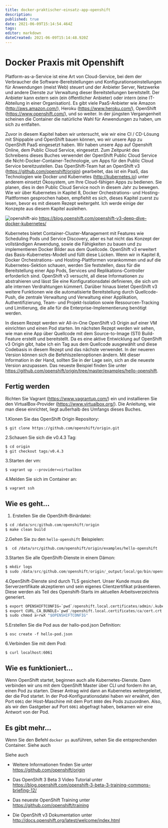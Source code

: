 ```yaml
---
title: docker-praktischer-einsatz-app-openshift
description: 
published: true
date: 2021-06-09T15:14:54.464Z
tags: 
editor: markdown
dateCreated: 2021-06-09T15:14:48.920Z
---
```


# Docker Praxis mit Openshift

Platform-as-a-Service ist eine Art von Cloud-Service, bei dem der Verbraucher die Software-Bereitstellungen und Konfigurationseinstellungen für Anwendungen (meist Web) steuert und der Anbieter Server, Netzwerke und andere Dienste zur Verwaltung dieser Bereitstellungen bereitstellt. Der Anbieter kann extern sein (ein öffentlicher Anbieter) oder intern (eine IT-Abteilung in einer Organisation). Es gibt viele PaaS-Anbieter wie Amazon (http://aws.amazon.com/), Heroku (https://www.heroku.com/), OpenShift (https://www.openshift.com/), und so weiter. In der jüngsten Vergangenheit scheinen die Container die natürliche Wahl für Anwendungen zu haben, um sich zu entfalten.

Zuvor in diesem Kapitel haben wir untersucht, wie wir eine CI / CD-Lösung mit Shippable und OpenShift bauen können, wo wir unsere App zu OpenShift PaaS eingesetzt haben. Wir haben unsere App auf Openshift Online, dem Public Cloud Service, eingesetzt. Zum Zeitpunkt des Schreibens dieses Buches verwendet der OpenShift Public Cloud Service die Nicht-Docker-Container-Technologie, um Apps für den Public Cloud Service bereitzustellen. Das OpenShift-Team hat an OpenShift v3 (https://github.com/openshift/origin) gearbeitet, das ist ein PaaS, das Technologien wie Docker und Kubernetes (http://kubernetes.io) unter anderem einsetzt Ökosystem, um Ihre Cloud-fähigen Apps zu bedienen. Sie planen, dies in den Public Cloud Service noch in diesem Jahr zu bewegen. Wie wir über Kubernetes in Kapitel 8, Docker Orchestrations- und Hosting-Plattformen gesprochen haben, empfiehlt es sich, dieses Kapitel zuerst zu lesen, bevor es mit diesem Rezept weitergeht. Ich werde einige der Konzepte aus diesem Kapitel ausleihen.

![openshift-aio](https://www.packtpub.com/graphics/9781788297615/graphics/4862OS_05_09.jpg)
https://blog.openshift.com/openshift-v3-deep-dive-docker-kubernetes/

Kubernetes bietet Container-Cluster-Management mit Features wie Scheduling Pods und Service Discovery, aber es hat nicht das Konzept der vollständigen Anwendung, sowie die Fähigkeiten zu bauen und zu implementieren Docker Bilder aus dem Quellcode. OpenShift v3 erweitert das Basis-Kubernetes-Modell und füllt diese Lücken. Wenn wir in Kapitel 8, Docker Orchestrations- und Hosting-Plattformen vorankommen und auf die Kubernetes-Sektion schauen, werden Sie feststellen, dass für die Bereitstellung einer App Pods, Services und Replikations-Controller erforderlich sind. OpenShift v3 versucht, all diese Informationen zu abstrahieren und lässt Sie eine Konfigurationsdatei definieren, die sich um alle internen Verdrahtungen kümmert. Darüber hinaus bietet OpenShift v3 weitere Funktionen wie die automatisierte Bereitstellung durch Quellcode-Push, die zentrale Verwaltung und Verwaltung einer Applikation, Authentifizierung, Team- und Projekt-Isolation sowie Ressourcen-Tracking und Limitierung, die alle für die Enterprise-Implementierung benötigt werden.

In diesem Rezept werden wir All-in-One OpenShift v3 Origin auf einer VM einrichten und einen Pod starten. Im nächsten Rezept werden wir sehen, wie man eine App über Quellcode mit dem Source-to-Image (STI) Build-Feature erstellt und bereitstellt. Da es eine aktive Entwicklung auf OpenShift v3 Origin gibt, habe ich ein Tag aus dem Quellcode ausgewählt und diese Codebasis in diesem Rezept und das nächste verwendet. In der neueren Version können sich die Befehlszeilenoptionen ändern. Mit dieser Information in der Hand, sollten Sie in der Lage sein, sich an die neueste Version anzupassen. Das neueste Beispiel finden Sie unter https://github.com/openshift/origin/tree/master/examples/hello-openshift.

## Fertig werden

Richten Sie Vagrant (https://www.vagrantup.com/) ein und installieren Sie den VirtualBox-Provider (https://www.virtualbox.org/). Die Anleitung, wie man diese einrichtet, liegt außerhalb des Umfangs dieses Buches.

1.Klonen Sie das OpenShift Origin Repository:

`$ git clone https://github.com/openshift/origin.git`

2.Schauen Sie sich die v0.4.3 Tag:

```s
$ cd origin
$ git checkout tags/v0.4.3
```

3.Starten der vm:

`$ vagrant up --provider=virtualbox`

4.Melden Sie sich im Container an:

`$ vagrant ssh`

## Wie es geht…

1. Erstellen Sie die OpenShift-Binärdatei:

```s
$ cd /data/src/github.com/openshift/origin
$ make clean build
```

2.Gehen Sie zu den `hello-openshift` Beispielen:

`$  cd /data/src/github.com/openshift/origin/examples/hello-openshift`

3.Starten Sie alle OpenShift-Dienste in einem Dämon:

```s
$ mkdir logs
$ sudo /data/src/github.com/openshift/origin/_output/local/go/bin/openshift start --public-master=localhost &> logs/openshift.log & 
```

4.OpenShift-Dienste sind durch TLS gesichert. Unser Kunde muss die Serverzertifikate akzeptieren und sein eigenes Clientzertifikat präsentieren. Diese werden als Teil des Openshift-Starts im aktuellen Arbeitsverzeichnis generiert.

```s
$ export OPENSHIFTCONFIG=`pwd`/openshift.local.certificates/admin/.kubeconfig
$ export CURL_CA_BUNDLE=`pwd`/openshift.local.certificates/ca/cert.crt
$ sudo chmod a+rwX "$OPENSHIFTCONFIG"
```

5.Erstellen Sie die Pod aus der hallo-pod.json Definition:

`$ osc create -f hello-pod.json`

6.Verbinden Sie mit dem Pod:

`$ curl localhost:6061`

## Wie es funktioniert…

Wenn OpenShift startet, beginnen auch alle Kubernetes-Dienste. Dann verbinden wir uns mit dem OpenShift Master über CLI und fordern ihn an, einen Pod zu starten. Dieser Antrag wird dann an Kubernetes weitergeleitet, der die Pod startet. In der Pod-Konfigurationsdatei haben wir erwähnt, den Port `6061` der Host-Maschine mit dem Port `8080` des Pods zuzuordnen. Also, als wir den Gastgeber auf Port `6061` abgefragt haben, bekamen wir eine Antwort von der Pod.

## Es gibt mehr…

Wenn Sie den Befehl `docker ps` ausführen, sehen Sie die entsprechenden Container.
Siehe auch

Siehe auch

* Weitere Informationen finden Sie unter https://github.com/openshift/origin

* Das OpenShift 3 Beta 3 Video Tutorial unter https://blog.openshift.com/openshift-3-beta-3-training-commons-briefing-12/

* Das neueste OpenShift Training unter https://github.com/openshift/training

* Die OpenShift v3 Dokumentation unter http://docs.openshift.org/latest/welcome/index.html
